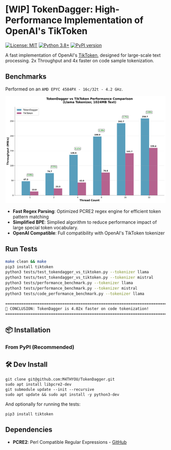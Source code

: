 # [WIP] TokenDagger: High-Performance Implementation of OpenAI's TikToken

[![License: MIT](https://img.shields.io/badge/License-MIT-yellow.svg)](https://opensource.org/licenses/MIT)
[![Python 3.8+](https://img.shields.io/badge/python-3.8+-blue.svg)](https://www.python.org/downloads/)
[![PyPI version](https://badge.fury.io/py/tokendagger.svg)](https://badge.fury.io/py/tokendagger)

A fast implementation of OpenAI's [TikToken](https://github.com/openai/tiktoken), designed for large-scale text processing. 2x Throughput and 4x faster on code sample tokenization.

## Benchmarks

Performed on an `AMD EPYC 4584PX - 16c/32t - 4.2 GHz`.

![Throughput Benchmark Results](throughput_llama_1024mb.svg)

- **Fast Regex Parsing**: Optimized PCRE2 regex engine for efficient token pattern matching
- **Simplified BPE**: Simplied algorithm to reduce performance impact of large special token vocabulary.
- **OpenAI Compatible**: Full compatibility with OpenAI's TikToken tokenizer

## Run Tests

```bash
make clean && make
pip3 install tiktoken
python3 tests/test_tokendagger_vs_tiktoken.py --tokenizer llama
python3 tests/test_tokendagger_vs_tiktoken.py --tokenizer mistral
python3 tests/performance_benchmark.py --tokenizer llama
python3 tests/performance_benchmark.py --tokenizer mistral
python3 tests/code_performance_benchmark.py --tokenizer llama
```

```
================================================================================
🎉 CONCLUSION: TokenDagger is 4.02x faster on code tokenization!
================================================================================
```

## 📦 Installation

### From PyPI (Recommended)


## 🛠️ Dev Install

```
git clone git@github.com:M4THYOU/TokenDagger.git
sudo apt install libpcre2-dev
git submodule update --init --recursive
sudo apt update && sudo apt install -y python3-dev
```

And optionally for running the tests:
```
pip3 install tiktoken
```



## Dependencies
- **PCRE2**: Perl Compatible Regular Expressions - [GitHub](https://github.com/PCRE2Project/pcre2)

